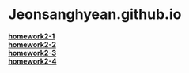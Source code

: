 # Jeonsanghyean.github.io
[**homework2-1**](http://jeonsanghyean.github.io/html.html)
<br>
[**homework2-2**](http://jeonsanghyean.github.io/homework2-2.html)
<br>
[**homework2-3**](http://jeonsanghyean.github.io/homework2-3.html)
<br>
[**homework2-4**](http://jeonsanghyean.github.io/homework2-4.html)
